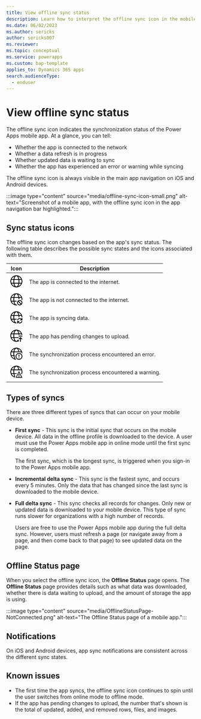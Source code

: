 ```yaml
---
title: View offline sync status
description: Learn how to interpret the offline sync icon in the mobile app navigation bar.
ms.date: 06/02/2023
ms.author: sericks
author: sericks007
ms.reviewer: 
ms.topic: conceptual
ms.service: powerapps
ms.custom: bap-template
applies_to: Dynamics 365 apps
search.audienceType: 
  - enduser
---
```


# View offline sync status

The offline sync icon indicates the synchronization status of the Power Apps mobile app. At a glance, you can tell:

- Whether the app is connected to the network
- Whether a data refresh is in progress
- Whether updated data is waiting to sync
- Whether the app has experienced an error or warning while syncing

The offline sync icon is always visible in the main app navigation on iOS and Android devices.

:::image type="content" source="media/offline-sync-icon-small.png" alt-text="Screenshot of a mobile app, with the offline sync icon in the app navigation bar highlighted.":::

## Sync status icons

The offline sync icon changes based on the app's sync status. The following table describes the possible sync states and the icons associated with them.

| Icon | Description |
|------|--------------|
| ![Icon showing that the app is connected to the internet.](media/connected.png "Icon showing that the app is connected to the internet.")| The app is connected to the internet. |
| ![Icon showing that the app isn't connected to the internet.](media/not-connected.png "Icon showing that the app isn't connected to the internet.") | The app is not connected to the internet. |
| ![Icon showing that the app is syncing data.](media/synching.png "Icon showing that the app is syncing data.") | The app is syncing data. |
| ![Icon showing that the app has pending changes to upload.](media/upload-pending-changes.png "Icon showing that the app has pending changes to upload.") | The app has pending changes to upload. |
| ![Icon showing that the synchronization process encountered an error.](media/error.png "Icon showing that the synchronization process encountered an error.") | The synchronization process encountered an error. |
| ![Icon showing that the synchronization process encountered a warning.](media/warning.png "Icon showing that the synchronization process encountered a warning.") | The synchronization process encountered a warning. |

## Types of syncs
There are three different types of syncs that can occur on your mobile device.

- **First sync** - This sync is the initial sync that occurs on the mobile device. All data in the offline profile is downloaded to the device. A user must use the Power Apps mobile app in online mode until the first sync is completed.

  The first sync, which is the longest sync, is triggered when you sign-in to the Power Apps mobile app.

- **Incremental delta sync** - This sync is the fastest sync, and occurs every 5 minutes. Only the data that has changed since the last sync is downloaded to the mobile device.

- **Full delta sync** - This sync checks all records for changes. Only new or updated data is downloaded to your mobile device. This type of sync runs slower for organizations with a high number of records.

  Users are free to use the Power Apps mobile app during the full delta sync. However, users must refresh a page (or navigate away from a page, and then come back to that page) to see updated data on the page. 

## Offline Status page

When you select the offline sync icon, the **Offline Status** page opens. The **Offline Status** page provides details such as what data was downloaded, whether there is data waiting to upload, and the amount of storage the app is using.

:::image type="content" source="media/OfflineStatusPage-NotConnected.png" alt-text="The Offline Status page of a mobile app.":::

## Notifications

On iOS and Android devices, app sync notifications are consistent across the different sync states.

## Known issues

- The first time the app syncs, the offline sync icon continues to spin until the user switches from online mode to offline mode.
- If the app has pending changes to upload, the number that's shown is the total of updated, added, and removed rows, files, and images.
